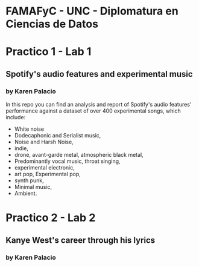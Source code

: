 # FAMAFyC - UNC - Diplomatura en Ciencias de Datos

# Practico 1 - Lab 1
## Spotify's audio features and experimental music

### by Karen Palacio

In this repo you can find an analysis and report
of Spotify's audio features' performance against
a dataset of over 400 experimental songs,
which include:

*   White noise
*   Dodecaphonic and Serialist music,
*   Noise and Harsh Noise,
*   indie,
*   drone, avant-garde metal, atmospheric black metal,
*   Predominantly vocal music, throat singing,
*   experimental electronic,
*   art pop, Experimental pop,
*   synth punk,
*   Minimal music,
*   Ambient.


# Practico 2 - Lab 2

## Kanye West's career through his lyrics

### by Karen Palacio
